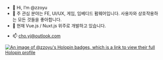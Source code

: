 - 👋 Hi, I’m @zzoyu
- 👀 주 관심 분야는 FE, UI/UX, 게임, 임베디드 펌웨어입니다. 사용자와 상호작용하는 모든 것들을 좋아합니다.
- 🌱 현재 Vue.js / Nuxt.js 위주로 개발하고 있습니다.
<!-- - 💞️ I’m looking to collaborate on ... -->
- 📫 cho.yj@outlook.com

[![An image of @zzoyu's Holopin badges, which is a link to view their full Holopin profile](https://holopin.me/zzoyu)](https://holopin.io/@zzoyu)

<!---
zzoyu/zzoyu is a ✨ special ✨ repository because its `README.md` (this file) appears on your GitHub profile.
You can click the Preview link to take a look at your changes.
--->

